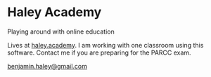 # Haley Academy
Playing around with online education

Lives at [haley.academy][1].  I am working with one classroom using this software.  Contact me if you are preparing for the PARCC exam.

benjamin.haley@gmail.com

[1]: haley.academy
